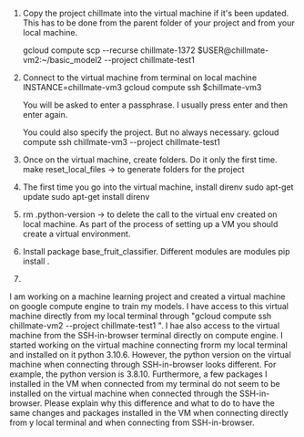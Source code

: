 
1. Copy the project chillmate into the virtual machine if it's been updated. This has to be done from the parent folder of your project and from your local machine.

      gcloud compute scp --recurse chillmate-1372 $USER@chillmate-vm2:~/basic_model2 --project chillmate-test1

2. Connect to the virtual machine from terminal on local machine
      INSTANCE=chillmate-vm3
      gcloud compute ssh $chillmate-vm3

      You will be asked to enter a passphrase. I usually press enter and then enter again.

      You could also specify the project. But no always necessary.
      gcloud compute ssh chillmate-vm3 --project chillmate-test1

3. Once on the virtual machine, create folders. Do it only the first time.
      make reset_local_files -> to generate folders for the project

4. The first time you go into the virtual machine, install direnv
      sudo apt-get update
      sudo apt-get install direnv
5. rm .python-version -> to delete the call to the virtual env created on local machine. As part of the process of setting up a VM you should create a virtual environment.

6. Install package base_fruit_classifier. Different modules are modules
      pip install .

7.


I am working on a machine learning project and created a virtual machine on google compute engine to train my models. I have access to this virtual machine directly from my local terminal through "gcloud compute ssh chillmate-vm2 --project chillmate-test1 ". I hae also access to the virtual machine from the SSH-in-browser terminal directly on compute engine. I started working on the virtual machine connecting frorm my local terminal and installed on it python 3.10.6. However, the python version on the virtual machine when connecting through SSH-in-browser looks different. For example, the python version is 3.8.10. Furthermore, a few packages I installed in the VM when connected from my terminal do not seem to be installed on the virtual machine when connected through the SSH-in-browser. Please explain why this difference and what to do to have the same changes and packages installed in the VM when connecting directly from y local terminal and when connecting from SSH-in-browser.
